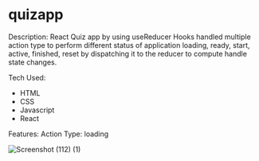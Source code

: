 # quizapp
Description:
React Quiz app by using useReducer Hooks handled multiple action type to perform different status of application loading, ready, start, active, finished, reset by dispatching it to the reducer to compute handle state changes.

Tech Used:
* HTML
* CSS
* Javascript
* React

Features:
Action Type: loading

![Screenshot (112) (1)](https://github.com/priyahitee/react-quiz-app/assets/88586314/db074cd7-98b8-433a-a9db-31edb35bdeaa)



